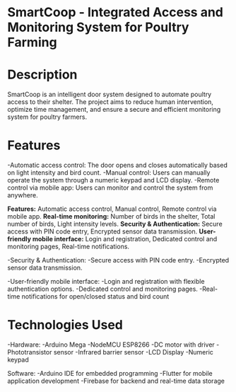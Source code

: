 # SmartCoop - Integrated Access and Monitoring System for Poultry Farming

# Description

SmartCoop is an intelligent door system designed to automate poultry access to their shelter. The project aims to reduce human intervention, optimize time management, and ensure a secure and efficient monitoring system for poultry farmers.

# Features

-Automatic access control: The door opens and closes automatically based on light intensity and bird count.
-Manual control: Users can manually operate the system through a numeric keypad and LCD display.
-Remote control via mobile app: Users can monitor and control the system from anywhere.

**Features:** Automatic access control, Manual control, Remote control via mobile app.
**Real-time monitoring:** Number of birds in the shelter, Total number of birds, Light intensity levels.
**Security & Authentication:** Secure access with PIN code entry, Encrypted sensor data transmission.
**User-friendly mobile interface:** Login and registration, Dedicated control and monitoring pages, Real-time notifications.


-Security & Authentication: 
       -Secure access with PIN code entry.
       -Encrypted sensor data transmission.

-User-friendly mobile interface:
       -Login and registration with flexible authentication options.
       -Dedicated control and monitoring pages.
       -Real-time notifications for open/closed status and bird count

# Technologies Used

-Hardware:
        -Arduino Mega
        -NodeMCU ESP8266
        -DC motor with driver
        -Phototransistor sensor
        -Infrared barrier sensor
        -LCD Display
        -Numeric keypad

Software:
        -Arduino IDE for embedded programming
        -Flutter for mobile application development
        -Firebase for backend and real-time data storage
